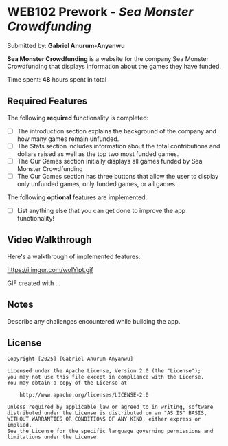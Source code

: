 # WEB102 Prework - *Sea Monster Crowdfunding*

Submitted by: **Gabriel Anurum-Anyanwu**

**Sea Monster Crowdfunding** is a website for the company Sea Monster Crowdfunding that displays information about the games they have funded.

Time spent: **48** hours spent in total

## Required Features

The following **required** functionality is completed:

* [ ] The introduction section explains the background of the company and how many games remain unfunded.
* [ ] The Stats section includes information about the total contributions and dollars raised as well as the top two most funded games.
* [ ] The Our Games section initially displays all games funded by Sea Monster Crowdfunding
* [ ] The Our Games section has three buttons that allow the user to display only unfunded games, only funded games, or all games.

The following **optional** features are implemented:

* [ ] List anything else that you can get done to improve the app functionality!

## Video Walkthrough

Here's a walkthrough of implemented features:

https://i.imgur.com/woIYlpt.gif

<!-- Replace this with whatever GIF tool you used! -->
GIF created with ...  
<!-- Recommended tools:
[Kap](https://getkap.co/) for macOS
[ScreenToGif](https://www.screentogif.com/) for Windows
[peek](https://github.com/phw/peek) for Linux. -->

## Notes

Describe any challenges encountered while building the app.

## License

    Copyright [2025] [Gabriel Anurum-Anyanwu]

    Licensed under the Apache License, Version 2.0 (the "License");
    you may not use this file except in compliance with the License.
    You may obtain a copy of the License at

        http://www.apache.org/licenses/LICENSE-2.0

    Unless required by applicable law or agreed to in writing, software
    distributed under the License is distributed on an "AS IS" BASIS,
    WITHOUT WARRANTIES OR CONDITIONS OF ANY KIND, either express or implied.
    See the License for the specific language governing permissions and
    limitations under the License.
